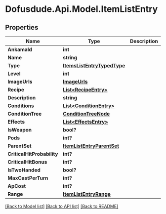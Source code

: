 # Dofusdude.Api.Model.ItemListEntry

## Properties

Name | Type | Description | Notes
------------ | ------------- | ------------- | -------------
**AnkamaId** | **int** |  | [optional] 
**Name** | **string** |  | [optional] 
**Type** | [**ItemsListEntryTypedType**](ItemsListEntryTypedType.md) |  | [optional] 
**Level** | **int** |  | [optional] 
**ImageUrls** | [**ImageUrls**](ImageUrls.md) |  | [optional] 
**Recipe** | [**List&lt;RecipeEntry&gt;**](RecipeEntry.md) |  | [optional] 
**Description** | **string** |  | [optional] 
**Conditions** | [**List&lt;ConditionEntry&gt;**](ConditionEntry.md) |  | [optional] 
**ConditionTree** | [**ConditionTreeNode**](ConditionTreeNode.md) |  | [optional] 
**Effects** | [**List&lt;EffectsEntry&gt;**](EffectsEntry.md) |  | [optional] 
**IsWeapon** | **bool?** |  | [optional] 
**Pods** | **int?** |  | [optional] 
**ParentSet** | [**ItemListEntryParentSet**](ItemListEntryParentSet.md) |  | [optional] 
**CriticalHitProbability** | **int?** |  | [optional] 
**CriticalHitBonus** | **int?** |  | [optional] 
**IsTwoHanded** | **bool?** |  | [optional] 
**MaxCastPerTurn** | **int?** |  | [optional] 
**ApCost** | **int?** |  | [optional] 
**Range** | [**ItemListEntryRange**](ItemListEntryRange.md) |  | [optional] 

[[Back to Model list]](../README.md#documentation-for-models) [[Back to API list]](../README.md#documentation-for-api-endpoints) [[Back to README]](../README.md)

